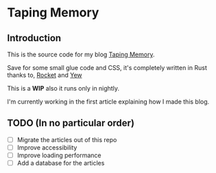 # Taping Memory

## Introduction

This is the source code for my blog [Taping Memory](https://taping-memory.herokuapp.com/).

Save for some small glue code and CSS, it's completely written in Rust thanks to, [Rocket](https://rocket.rs/) and [Yew](https://yew.rs/)

This is a **WIP** also it runs only in nightly.

I'm currently working in the first article explaining how I made this blog.

## TODO (In no particular order)

* [ ] Migrate the articles out of this repo
* [ ] Improve accessibility
* [ ] Improve loading performance
* [ ] Add a database for the articles
